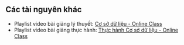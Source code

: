 ## Các tài nguyên khác

* Playlist video bài giảng lý thuyết: [Cơ sở dữ liệu - Online Class](https://www.youtube.com/playlist?list=PLD-uU9PUNiZbxCzUmr3tUkUASs4v6SsjS)
* Playlist video bài giảng thực hành: [Thực hành Cơ sở dữ liệu - Online Class](https://www.youtube.com/playlist?list=PLD-uU9PUNiZZwbVwvWCP6Mh4Z8mlKT9Xx)